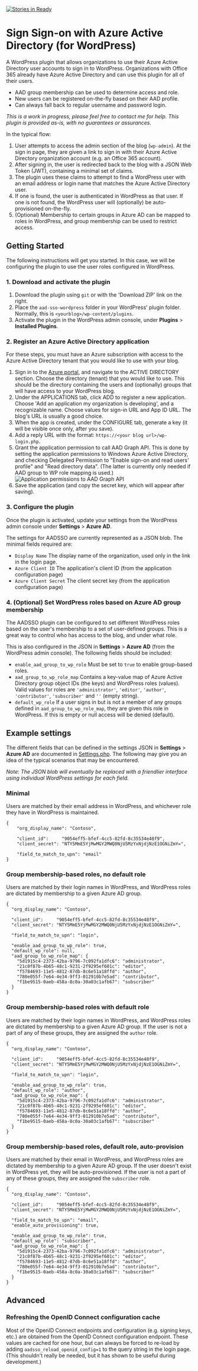 [![Stories in Ready](https://badge.waffle.io/psignoret/aad-sso-wordpress.png?label=ready&title=Ready)](https://waffle.io/psignoret/aad-sso-wordpress)
# Sign Sign-on with Azure Active Directory (for WordPress)

A WordPress plugin that allows organizations to use their Azure Active Directory
user accounts to sign in to WordPress. Organizations with Office 365 already have
Azure Active Directory and can use this plugin for all of their users.

- AAD group membership can be used to determine access and role.
- New users can be registered on-the-fly based on their AAD profile.
- Can always fall back to regular username and password login.

*This is a work in progress, please feel free to contact me for help. This plugin is provided as-is, with no guarantees or assurances.*

In the typical flow:

1. User attempts to access the admin section of the blog (`wp-admin`). At the sign in page, they are given a link to sign in with their Azure Active Directory organization account (e.g. an Office 365 account).
2. After signing in, the user is redirected back to the blog with a JSON Web Token (JWT), containing a minimal set of claims.
3. The plugin uses these claims to attempt to find a WordPress user with an email address or login name that matches the Azure Active Directory user.
4. If one is found, the user is authenticated in WordPress as that user. If one is not found, the WordPress user will (optionally) be auto-provisioned on-the-fly.
5. (Optional) Membership to certain groups in Azure AD can be mapped to roles in WordPress, and group membership can be used to restrict access.

## Getting Started

The following instructions will get you started. In this case, we will be configuring the plugin to use the user roles configured in WordPress.

### 1. Download and activate the plugin

1. Download the plugin using `git` or with the 'Download ZIP' link on the right.
2. Place the `aad-sso-wordpress` folder in your WordPress' plugin folder. Normally, this is `<yourblog>/wp-content/plugins`.
3. Activate the plugin in the WordPress admin console, under **Plugins** > **Installed Plugins**.

### 2. Register an Azure Active Directory application

For these steps, you must have an Azure subscription with access to the Azure Active Directory tenant that you would like to use with your blog.

1. Sign in to the [Azure portal](https://manage.windowsazure.com), and navigate to the ACTIVE DIRECTORY section. Choose the directory (tenant) that you would like to use. This should be the directory containing the users and (optionally) groups that will have access to your WordPress blog.
3. Under the APPLICATIONS tab, click ADD to register a new application. Choose 'Add an application my organization is developing', and a recognizable name. Choose values for sign-in URL and App ID URL. The blog's URL is usually a good choice.
4. When the app is created, under the CONFIGURE tab, generate a key (it will be visible once only, after you save).
5. Add a reply URL with the format: `https://<your blog url>/wp-login.php`.
6. Grant the application permission to call AAD Graph API. This is done by setting the application permissions to Windows Azure Active Directory, and checking Delegated Permission to "Enable sign-on and read users' profile" and "Read directory data". (The latter is currently only needed if AAD group to WP role mapping is used.)
   ![Application permissions to AAD Graph API](https://cloud.githubusercontent.com/assets/231140/6990496/fcf02fb0-da21-11e4-9d60-1e6e2fd2cef1.png)
7. Save the application (and copy the secret key, which will appear after saving).

### 3. Configure the plugin

Once the plugin is activated, update your settings from the WordPress admin console under **Settings** > **Azure AD**.

The settings for AADSSO are currently represented as a JSON blob. The minimal fields required are:

- `Display Name` The display name of the organization, used only in the link in the login page.
- `Azure Client ID` The application's client ID (from the application configuration page)
- `Azure Client Secret` The client secret key (from the application configuration page) 

### 4. (Optional) Set WordPress roles based on Azure AD group membership

The AADSSO plugin can be configured to set different WordPress roles based on the user's membership to a set of user-defined groups. This is a great way to control who has access to the blog, and under what role.

This is also configured in the JSON in  **Settings** > **Azure AD** (from the WordPress admin console). The following fields should be included:

- `enable_aad_group_to_wp_role` Must be set to `true` to enable group-based roles.
- `aad_group_to_wp_role_map` Contains a key-value map of Azure Active Directory group object IDs (the keys) and WordPress roles (values). Valid values for roles are `'administrator'`, `'editor'`, `'author'`, `'contributor'`, `'subscriber'` and `''` (empty string).
- `default_wp_role` If a user signs in but is not a member of any groups defined in `aad_group_to_wp_role_map`, they are given this role in WordPress. If this is empty or null access will be denied (default).

## Example settings

The different fields that can be defined in the settings JSON in **Settings** > **Azure AD** are documented in [Settings.php](Settings.php). The following may give you an idea of the typical scenarios that may be encountered.

*Note: The JSON blob will eventually be replaced with a friendlier interface using individual WordPress settings for each field.*

### Minimal

Users are matched by their email address in WordPress, and whichever role they have in WordPress is maintained.

    {
        "org_display_name": "Contoso",
        
        "client_id":     "9054eff5-bfef-4cc5-82fd-8c35534e48f9",
        "client_secret": "NTY5MmE5YjMwMGY2MWQ0NjU5MzYxNjdjNzE1OGNiZmY=",
        
        "field_to_match_to_upn": "email"
    }

### Group membership-based roles, no default role

Users are matched by their login names in WordPress, and WordPress roles are dictated by membership to a given Azure AD group.

    {
      "org_display_name": "Contoso",
      
      "client_id":     "9054eff5-bfef-4cc5-82fd-8c35534e48f9",
      "client_secret": "NTY5MmE5YjMwMGY2MWQ0NjU5MzYxNjdjNzE1OGNiZmY=",
      
      "field_to_match_to_upn": "login",
      
      "enable_aad_group_to_wp_role": true,
      "default_wp_role": null,
      "aad_group_to_wp_role_map": {
        "5d1915c4-2373-42ba-9796-7c092fa1dfc6": "administrator",
        "21c0f87b-4b65-48c1-9231-2f9295ef601c": "editor",
        "f5784693-11e5-4812-87db-8c6e51a18ffd": "author",
        "780e055f-7e64-4e34-9ff3-012910b7e5ad": "contributor",
        "f1be9515-0aeb-458a-8c0a-30a03c1afb67": "subscriber"
      }
    }

### Group membership-based roles with default role

Users are matched by their login names in WordPress, and WordPress roles are dictated by membership to a given Azure AD group. If the user is not a part of any of these groups, they are assigned the `author` role.

    {
      "org_display_name": "Contoso",
      
      "client_id":     "9054eff5-bfef-4cc5-82fd-8c35534e48f9",
      "client_secret": "NTY5MmE5YjMwMGY2MWQ0NjU5MzYxNjdjNzE1OGNiZmY=",
      
      "field_to_match_to_upn": "login",
      
      "enable_aad_group_to_wp_role": true,
      "default_wp_role": "author",    
      "aad_group_to_wp_role_map": {
        "5d1915c4-2373-42ba-9796-7c092fa1dfc6": "administrator",
        "21c0f87b-4b65-48c1-9231-2f9295ef601c": "editor",
        "f5784693-11e5-4812-87db-8c6e51a18ffd": "author",
        "780e055f-7e64-4e34-9ff3-012910b7e5ad": "contributor",
        "f1be9515-0aeb-458a-8c0a-30a03c1afb67": "subscriber"
      }
    }

### Group membership-based roles, default role, auto-provision

Users are matched by their email in WordPress, and WordPress roles are dictated by membership to a given Azure AD group. If the user doesn't exist in WordPress yet, they will be auto-provisioned. If the user is not a part of any of these groups, they are assigned the `subscriber` role.

    {
      "org_display_name": "Contoso",
      
      "client_id":     "9054eff5-bfef-4cc5-82fd-8c35534e48f9",
      "client_secret": "NTY5MmE5YjMwMGY2MWQ0NjU5MzYxNjdjNzE1OGNiZmY=",
      
      "field_to_match_to_upn": "email",
      "enable_auto_provisioning": true,
      
      "enable_aad_group_to_wp_role": true,
      "default_wp_role": "subscriber",
      "aad_group_to_wp_role_map": {
        "5d1915c4-2373-42ba-9796-7c092fa1dfc6": "administrator",
        "21c0f87b-4b65-48c1-9231-2f9295ef601c": "editor",
        "f5784693-11e5-4812-87db-8c6e51a18ffd": "author",
        "780e055f-7e64-4e34-9ff3-012910b7e5ad": "contributor",
        "f1be9515-0aeb-458a-8c0a-30a03c1afb67": "subscriber"
      }
    }

## Advanced

### Refreshing the OpenID Connect configuration cache

Most of the OpenID Connect endpoints and configuration (e.g. signing keys, etc.) are obtained from the OpenID Connect configuration endpoint. These values are cached for one hour, but can always be forced to re-load by adding `aadsso_reload_openid_config=1` to the query string in the login page. (This shouldn't really be needed, but it has shown to be useful during development.)
